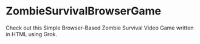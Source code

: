 # ZombieSurvivalBrowserGame
Check out this Simple Browser-Based Zombie Survival Video Game written in HTML using Grok.

